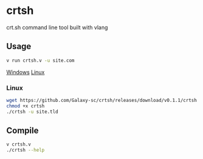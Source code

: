 # crtsh

crt.sh command line tool built with vlang

## Usage
```bash
v run crtsh.v -u site.com
```

[Windows](https://github.com/Galaxy-sc/crtsh/releases/download/v0.1.1/crtsh.exe)
[Linux](https://github.com/Galaxy-sc/crtsh/releases/download/v0.1.1/crtsh)

### Linux
```bash
wget https://github.com/Galaxy-sc/crtsh/releases/download/v0.1.1/crtsh
chmod +x crtsh
./crtsh -u site.tld
```

## Compile
```bash
v crtsh.v
./crtsh --help
```